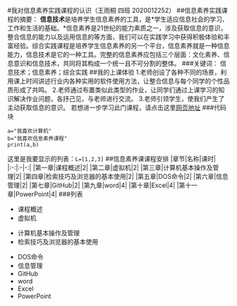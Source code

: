 #我对信息素养实践课程的认识（王雨桐 四班 2020012252）
##信息素养实践课程的摘要：
**信息技术**是培养学生信息素养的工具，是*学生适应信息社会的学习、工作和生活的基础。*信息素养是21世纪的能力素质之一，涉及获取信息的意识，整合信息的能力以及运用信息的等方面，我们可以在实践学习中获得积极体验和丰富经验。综合实践课程是培养学生信息素养的另一个平台，信息素养就是一种信息能力，信息技术是它的一种工具。完整的信息素养应包括三个层面：文化素养、信息意识和信息技术，共同将其构成一个统一且不可分割的整体。
###关键词：
信息技术；信息素养；综合实践
##我的上课体验
1.老师创设了各种不同的场景，利用课上时间讲述行业内各种实用的软件使用方法，让整合信息与每个同学的个性品质形成了共鸣。
2.老师通过布置类似此类型的作业，让同学们通过上课学习的知识解决作业问题，各抒己见，与老师进行交流。
3.老师引领学生，使我们产生了主动获取信息的意识。
若想进一步学习此门课程，请点击这里[网页地址](https://baike.baidu.com/item/%E4%BF%A1%E6%81%AF%E7%B4%A0%E5%85%BB%E4%B8%8E%E5%AE%9E%E8%B7%B5%E2%80%94%E2%80%94%E7%BB%99%E4%BD%A0%E4%B8%80%E5%8F%8C%E5%AD%A6%E6%9C%AF%E6%85%A7%E7%9C%BC)
###代码块  
```
a="我喜欢计算机"
b="我喜欢信息素养课程"
print(a,b)
```
这里是我要显示的列表：`L=[1,2,3]`
##信息素养课课程安排
|章节|名称|课时|
|:-:|:-|-:|
|第一章|课程概述|2|
|第二章|虚拟机|2|
|第三章|计算机基本操作及管理|2|
|第四章|检索技巧及浏览器的基本使用|2|
|第五章|DOS命令|2|
|第六章|信息管理|2|
|第七章|GitHub|2|
|第九章|word|4|
|第十章|Excel|4|
|第十一章|PowerPoint|4|
###列表  
- 课程概述
- 虚拟机
+ 计算机基本操作及管理
+ 检索技巧及浏览器的基本使用
* DOS命令
* 信息管理
* GitHub
* word
* Excel
* PowerPoint

